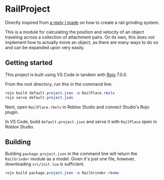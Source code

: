 # RailProject

Directly inspired from [a reply I made](https://devforum.roblox.com/t/rail-grinding-system/285666/9) on how to create a rail grinding system.

This is a module for calculating the position and velocity of an object traveling across a collection of attachment pairs. On its own, this does *not* implement how to actually move an object, as there are many ways to do so and can be expanded upon very easily.

## Getting started

This project is built using VS Code in tandem with [Rojo](https://github.com/rojo-rbx/rojo) 7.0.0.

From the root directory, run this in the command line:

```powershell
rojo build default.project.json -o RailPlace.rbxlx
rojo serve default.project.json
```

Next, open `RailPlace.rbxlx` in Roblox Studio and connect Studio's Rojo plugin.

In VS Code, build `default.project.json` and serve it with `RailPlace` open in Roblox Studio.

## Building

Building `package.project.json` in the command line will return the `RailGrinder` module as a model. Given it's just one file, however, downloading `src/init.lua` is sufficient.

```powershell
rojo build package.project.json -o RailGrinder.rbxmx
```

